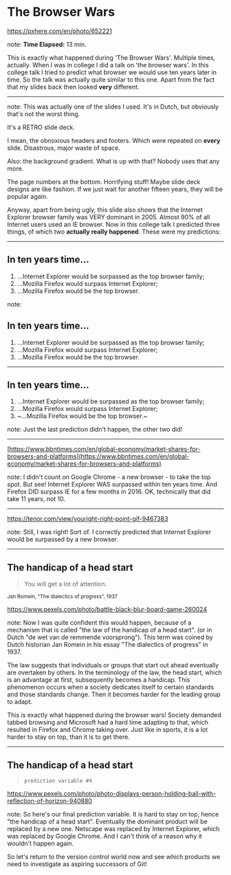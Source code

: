 <!-- .slide: data-background="img/background/usb-sticks.jpg" data-background-color="black" data-background-opacity="0.3" -->

# The Browser Wars

<https://pxhere.com/en/photo/652221> <!-- .element: class="attribution" -->

note:
**Time Elapsed:** 13 min.

This is exactly what happened during 'The Browser Wars'.
Multiple times, actually.
When I was in college I did a talk on 'the browser wars'.
In this college talk I tried to predict what browser we would use ten years later in time.
So the talk was actually quite similar to this one.
Apart from the fact that my slides back then looked **very** different.

---

<!-- .slide: data-background="img/background/the-browser-wars-2005.png" --->

note:
This was actually one of the slides I used.
It's in Dutch, but obviously that's not the worst thing.

It's a RETRO slide deck.

I mean, the obnoxious headers and footers.
Which were repeated on **every** slide. 
Disastrous, major waste of space.
 
Also: the background gradient. 
What is up with that?
Nobody uses that any more.

The page numbers  at the bottom.
Horrifying stuff!
Maybe slide deck designs are like fashion.
If we just wait for another fifteen years, they will be popular again.

Anyway, apart from being ugly, this slide also shows that the Internet Explorer browser family was VERY dominant in 2005.
Almost 90% of all Internet users used an IE browser.
Now in this college talk I predicted three things, of which two **actually really happened**.
These were my predictions:

---

## In ten years time...

1. ...Internet Explorer would be surpassed as the top browser family;
2. ...Mozilla Firefox would surpass Internet Explorer;
3. ...Mozilla Firefox would be the top browser.

note:

## In ten years time...

1. ...Internet Explorer would be surpassed as the top browser family;
2. ...Mozilla Firefox would surpass Internet Explorer;
3. ...Mozilla Firefox would be the top browser.

---

## In ten years time...

1. ...Internet Explorer would be surpassed as the top browser family;
2. ...Mozilla Firefox would surpass Internet Explorer;
3. ~...Mozilla Firefox would be the top browser.~

note:
Just the last prediction didn't happen, the other two did!

---

<!-- .slide: data-background="img/background/browser-shares-2007-2018.jpg" data-background-size="contain" data-background-color="white" --->

[https://www.bbntimes.com/en/global-economy/market-shares-for-browsers-and-platforms](https://www.bbntimes.com/en/global-economy/market-shares-for-browsers-and-platforms) <!-- .element: class="attribution" -->

note:
I didn't count on Google Chrome - a new browser - to take the top spot.
But see!
Internet Explorer WAS surpassed within ten years time.
And Firefox DID surpass IE for a few months in 2016.
OK, technically that did take 11 years, not 10.

---

<!-- .slide: data-background-video="video/i-was-right.mp4" data-background-video-loop="true" data-background-color="black" data-background-opacity="0.7" -->

<https://tenor.com/view/youright-right-point-gif-9467383> <!-- .element: class="attribution" -->

note:
Still, I was right!
Sort of.
I correctly predicted that Internet Explorer would be surpassed by a new browser.

---

<!-- .slide: data-background="img/background/chess-champion.jpg" data-background-color="black" data-background-opacity="0.7" --->

## The handicap of a head start

<blockquote class="explanation">
    You will get a lot of attention.
</blockquote>

<small>Jan Romein, "The dialectics of progress", 1937</small>

<https://www.pexels.com/photo/battle-black-blur-board-game-260024> <!-- .element: class="attribution" -->

note:
Now I was quite confident this would happen, because of a mechanism that is called
"the law of the handicap of a head start".
(or in Dutch "de wet van de remmende voorsprong").
This term was coined by Dutch historian Jan Romein in his essay "The dialectics of progress" in 1937.

The law suggests that individuals or groups that start out ahead eventually are overtaken by others. 
In the terminology of the law, the head start, which is an advantage at first, subsequently becomes a handicap.
This phenomenon occurs when a society dedicates itself to certain standards and those standards change. 
Then it becomes harder for the leading group to adapt.

This is exactly what happened during the browser wars!
Society demanded tabbed browsing and Microsoft had a hard time adapting to that, which resulted in Firefox and Chrome taking over.
Just like in sports, it is a lot harder to stay on top, than it is to get there.

---

<!-- .slide: data-background="img/background/crystal-ball.jpg" data-background-color="black" data-background-opacity="0.5" --->

## The handicap of a head start

<blockquote class="explanation">
    <code>prediction variable #4</code>
</blockquote>

<https://www.pexels.com/photo/photo-displays-person-holding-ball-with-reflection-of-horizon-940880> <!-- .element: class="attribution" -->

note:
So here's our final prediction variable.
It is hard to stay on top, hence "the handicap of a head start".
Eventually the dominant product will be replaced by a new one.
Netscape was replaced by Internet Explorer, which was replaced by Google Chrome.
And I can't think of a reason why it wouldn't happen again.

So let's return to the version control world now and see which products we need to investigate as aspiring successors of Git!
